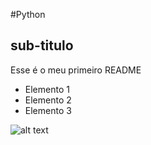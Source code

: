#Python

## sub-titulo 
Esse é o meu primeiro README


- Elemento 1
- Elemento 2
- Elemento 3



![alt text](image-1.png)
